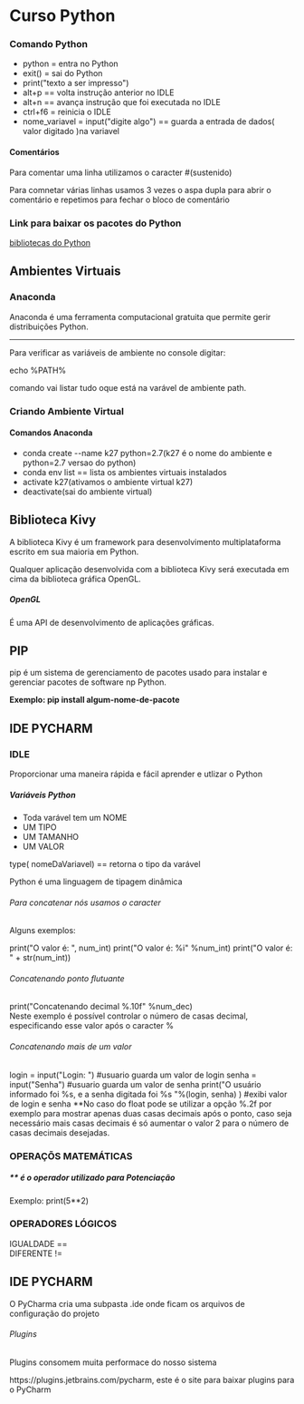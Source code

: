 <h1>Curso Python</h1>

<h3>Comando Python</h3>
<ul>
	<li>python = entra no Python</li>
	<li>exit() = sai do Python</li>
	<li>print("texto a ser impresso")</li>
	<li>alt+p == volta instrução anterior no IDLE</li>
	<li>alt+n == avança instrução que foi executada no IDLE</li>
	<li>ctrl+f6 = reinicia o IDLE</li>
	<li>nome_variavel = input("digite algo") == guarda a entrada de dados( valor digitado )na variavel </li>
</ul>
<h4>Comentários</h4>
<p>Para comentar uma linha utilizamos o caracter #(sustenido)</p>
<p>Para comnetar várias linhas usamos 3 vezes o aspa dupla para abrir o comentário e repetimos para fechar o bloco de comentário</p>
<h3>Link para baixar os pacotes do Python</h3>
<a href='https://www.lfd.uci.edu/~gohlke/pythonlibs'>bibliotecas do Python</a>
<h2>Ambientes Virtuais</h2>
<h3>Anaconda</h3>
<p>Anaconda é uma ferramenta computacional gratuita que permite gerir distribuições Python.</p>
<hr>

Para verificar as variáveis de ambiente no console digitar:

echo %PATH%

comando vai listar tudo oque está na varável de ambiente path.

<h3>Criando Ambiente Virtual</h3>

<h4>Comandos Anaconda </h4>
<ul>
	<li>conda create --name k27 python=2.7(k27 é o nome do ambiente e python=2.7 versao do python)</li>
	<li>conda env list == lista os ambientes virtuais instalados</li>
	<li>activate k27(ativamos o ambiente virtual k27)</li>
	<li>deactivate(sai do ambiente virtual)</li>
</ul>

<h2>Biblioteca Kivy</h2>
<p>A biblioteca Kivy é um framework para desenvolvimento multiplataforma escrito em sua maioria em Python.</p>
<p>Qualquer aplicação desenvolvida com a biblioteca Kivy será executada em cima da biblioteca gráfica OpenGL.</p>
<h5>OpenGL</h5>
<p>É uma API de desenvolvimento de aplicações gráficas.</p>

<h2>PIP</h2>
<p>pip é um sistema de gerenciamento de pacotes usado para instalar e gerenciar pacotes de software np Python.</p>
<p><strong>Exemplo: pip install algum-nome-de-pacote</strong></p>
<h2>IDE PYCHARM</h2>
<p> </p>
<h3>IDLE</h3>
<p>Proporcionar uma maneira rápida e fácil aprender e utlizar o Python</p>

<h5>Variáveis Python</h5>
<ul>
	<li>Toda varável tem um NOME</li>
	<li>UM TIPO</li>
	<li>UM TAMANHO</li>
	<li>UM VALOR</li>
</ul>
<p> type( nomeDaVariavel) == retorna o tipo da varável</p>
<p>Python é uma linguagem de tipagem dinâmica</p>
<h6>Para concatenar nós usamos o caracter</h6>
<p>Alguns exemplos:<br></p>
print("O valor é: ", num_int)
print("O valor é: %i" %num_int)
print("O valor é: " + str(num_int))

<h6>Concatenando ponto flutuante</h6>
print("Concatenando decimal %.10f" %num_dec)<br>
Neste exemplo é possível controlar o número de casas decimal, especificando esse valor após o caracter %
<h6>Concatenando mais de um valor</h6>
login = input("Login: ") #usuario guarda um valor de login
senha = input("Senha")	  #usuario guarda um valor de senha
print("O usuário informado foi %s, e a senha digitada foi %s "%(login, senha) ) #exibi valor de login e senha
**No caso do float pode se utilizar a opção %.2f por exemplo para mostrar apenas duas casas decimais após o ponto, caso seja necessário mais casas decimais é só aumentar o valor 2 para o número de casas decimais desejadas.
<h3>OPERAÇÕS MATEMÁTICAS</h3>
<h5>** é o operador utilizado para Potenciação</h5>
Exemplo: print(5**2)
<H3>OPERADORES LÓGICOS</H3>
IGUALDADE ==<br>
DIFERENTE !=<br>

<h2>IDE PYCHARM</h2>
<p>O PyCharma cria uma subpasta .ide onde ficam os arquivos de configuração do projeto</p>
<h6>Plugins</h6>
<p>Plugins consomem muita performace do nosso sistema</p>
<p>https://plugins.jetbrains.com/pycharm, este é o site para baixar plugins para o PyCharm</p>









